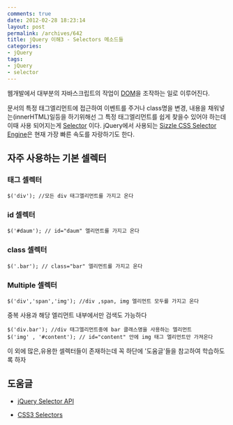```yaml
---
comments: true
date: 2012-02-28 18:23:14
layout: post
permalink: /archives/642
title: jQuery 이해3 - Selectors 메소드들
categories:
- jQuery
tags:
- jQuery
- selector
---
```


웹개발에서 대부분의 자바스크립트의 작업이 [DOM](http://ko.wikipedia.org/wiki/%EB%AC%B8%EC%84%9C_%EA%B0%9D%EC%B2%B4_%EB%AA%A8%EB%8D%B8)을 조작하는 일로 이루어진다.





문서의 특정 태그엘리먼트에 접근하여 이벤트를 주거나 class명을 변경, 내용을 채워넣는(innerHTML)일등을 하기위해선 그 특정 태그엘리먼트를 쉽게 찾을수 있어야 하는데 이때 사용 되어지는게 [Selector](http://api.jquery.com/category/selectors/) 이다. jQuery에서 사용되는 [Sizzle CSS Selector Engine](http://sizzlejs.com/)은 현재 가장 빠른 속도를 자랑하기도 한다.





## 자주 사용하는 기본 셀렉터





### 태그 셀렉터




    
    $('div'); //모든 div 태그엘리먼트를 가지고 온다
    





### id  셀렉터




    
    $('#daum'); // id="daum" 엘리먼트를 가지고 온다
    





### class 셀렉터




    
    $('.bar'); // class="bar" 엘리먼트를 가지고 온다
    





### Multiple 셀렉터




    
    $('div','span','img'); //div ,span, img 엘리먼트 모두를 가지고 온다
    





중복 사용과 해당 엘리먼트 내부에서만 검색도 가능하다




    
    $('div.bar'); //div 태그엘리먼트중에 bar 클래스명을 사용하는 엘리먼트
    $('img' , '#content'); // id="content" 안에 img 태그 엘리먼트만 가져온다
    





이 외에 많은,유용한 셀렉터들이 존재하는데 꼭 하단에 '도움글'들을 참고하여 학습하도록 하자





## 도움글







  * [jQuery Selector API](http://api.jquery.com/category/selectors/)


  * [CSS3 Selectors](http://www.w3.org/TR/css3-selectors/)




